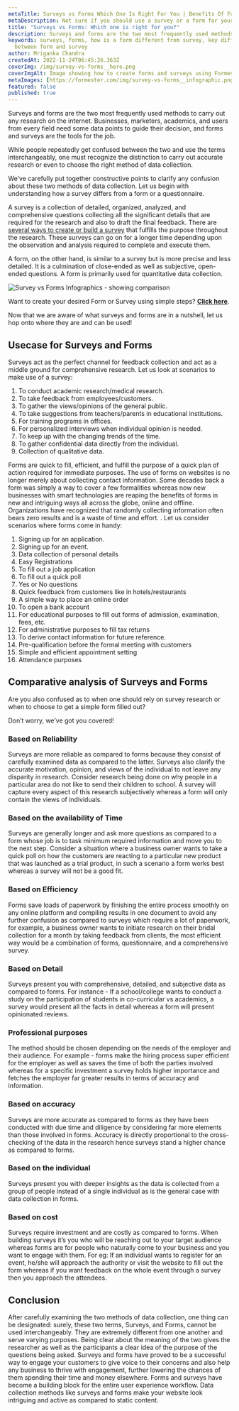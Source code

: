 ```yaml
---
metaTitle: Surveys vs Forms Which One Is Right For You | Benefits Of Forms And Surveys - Formester
metaDescription: Not sure if you should use a survey or a form for your next project? Check out Formester's blog post to learn about the benefits of form and surveys and which one is right for you.
title: "Surveys vs Forms: Which one is right for you?"
description: Surveys and forms are the two most frequently used methods to carry out any research on the internet. While people repeatedly get confused between the two and use the terms interchangeably, one must recognize the distinction to carry out accurate research or even to choose the right method of data collection.
keywords: surveys, forms, how is a form different from survey, key differences
  between form and survey
author: Mriganka Chandra
createdAt: 2022-11-24T06:45:26.363Z
coverImg: /img/survey-vs-forms__hero.png
coverImgAlt: Image showing how to create forms and surveys using Formester
metaImages: [https://formester.com/img/survey-vs-forms__infographic.png]
featured: false
published: true
---
```

Surveys and forms are the two most frequently used methods to carry out any research on the internet. Businesses, marketers, academics, and users from every field need some data points to guide their decision, and forms and surveys are the tools for the job.

While people repeatedly get confused between the two and use the terms interchangeably, one must recognize the distinction to carry out accurate research or even to choose the right method of data collection.

We’ve carefully put together constructive points to clarify any confusion about these two methods of data collection. Let us begin with understanding how a survey differs from a form or a questionnaire.

A survey is a collection of detailed, organized, analyzed, and comprehensive questions collecting all the significant details that are required for the research and also to draft the final feedback. There are [several ways to create or build a survey](https://www.qualtrics.com/blog/how-to-create-a-survey/) that fulfills the purpose throughout the research. These surveys can go on for a longer time depending upon the observation and analysis required to complete and execute them. 

A form, on the other hand, is similar to a survey but is more precise and less detailed. It is a culmination of close-ended as well as subjective, open-ended questions. A form is primarily used for quantitative data collection.

![Survey vs Forms Infographics - showing comparison](/img/survey-vs-forms__infographic.png "Survey vs Forms Infographics - showing comparison")

Want to create your desired Form or Survey using simple steps? **[Click here](https://app.formester.com/users/sign_in)**.

Now that we are aware of what surveys and forms are in a nutshell, let us hop onto where they are and can be used!

## Usecase for Surveys and Forms

Surveys act as the perfect channel for feedback collection and act as a middle ground for comprehensive research. Let us look at scenarios to make use of a survey:

1. To conduct academic research/medical research. 
2. To take feedback from employees/customers.
3. To gather the views/opinions of the general public.
4. To take suggestions from teachers/parents in educational institutions.
5. For training programs in offices.
6. For personalized interviews when individual opinion is needed.
7. To keep up with the changing trends of the time. 
8. To gather confidential data directly from the individual.
9. Collection of qualitative data.

Forms are quick to fill, efficient, and fulfill the purpose of a quick plan of action required for immediate purposes. The use of forms on websites is no longer merely about collecting contact information. Some decades back a form was simply a way to cover a few formalities whereas now new businesses with smart technologies are reaping the benefits of forms in new and intriguing ways all across the globe, online and offline. Organizations have recognized that randomly collecting information often bears zero results and is a waste of time and effort. . Let us consider scenarios where forms come in handy:

1. Signing up for an application.
2. Signing up for an event.
3. Data collection of personal details
4. Easy Registrations
5. To fill out a job application
6. To fill out a quick poll 
7. Yes or No questions
8. Quick feedback from customers like in hotels/restaurants
9. A simple way to place an online order
10. To open a bank account
11. For educational purposes to fill out forms of admission, examination, fees, etc.
12. For administrative purposes to fill tax returns 
13. To derive contact information for future reference.
14. Pre-qualification before the formal meeting with customers
15. Simple and efficient appointment setting
16. Attendance purposes

## Comparative analysis of Surveys and Forms

Are you also confused as to when one should rely on survey research or when to choose to get a simple form filled out? 

Don’t worry, we’ve got you covered!

### Based on Reliability

Surveys are more reliable as compared to forms because they consist of carefully examined data as compared to the latter. Surveys also clarify the accurate motivation, opinion, and views of the individual to not leave any disparity in research. Consider research being done on why people in a particular area do not like to send their children to school. A survey will capture every aspect of this research subjectively whereas a form will only contain the views of individuals.

### Based on the availability of Time

Surveys are generally longer and ask more questions as compared to a form whose job is to task minimum required information and move you to the next step. Consider a situation where a business owner wants to take a quick poll on how the customers are reacting to a particular new product that was launched as a trial product, in such a scenario a form works best whereas a survey will not be a good fit.

### Based on Efficiency

Forms save loads of paperwork by finishing the entire process smoothly on any online platform and compiling results in one document to avoid any further confusion as compared to surveys which require a lot of paperwork, for example, a business owner wants to initiate research on their bridal collection for a month by taking feedback from clients, the most efficient way would be a combination of forms, questionnaire, and a comprehensive survey.

### Based on Detail

Surveys present you with comprehensive, detailed, and subjective data as compared to forms. For instance - If a school/college wants to conduct a study on the participation of students in co-curricular vs academics, a survey would present all the facts in detail whereas a form will present opinionated reviews.

### Professional purposes

The method should be chosen depending on the needs of the employer and their audience. For example - forms make the hiring process super efficient for the employer as well as saves the time of both the parties involved whereas for a specific investment a survey holds higher importance and fetches the employer far greater results in terms of accuracy and information.

### Based on accuracy

Surveys are more accurate as compared to forms as they have been conducted with due time and diligence by considering far more elements than those involved in forms. Accuracy is directly proportional to the cross-checking of the data in the research hence surveys stand a higher chance as compared to forms. 

### Based on the individual

Surveys present you with deeper insights as the data is collected from a group of people instead of a single individual as is the general case with data collection in forms. 

### Based on cost

Surveys require investment and are costly as compared to forms. When building surveys it’s you who will be reaching out to your target audience whereas forms are for people who naturally come to your business and you want to engage with them. For eg: If an individual wants to register for an event, he/she will approach the authority or visit the website to fill out the form whereas if you want feedback on the whole event through a survey then you approach the attendees.

## C﻿onclusion

After carefully examining the two methods of data collection, one thing can be designated: surely, these two terms, Surveys, and Forms, cannot be used interchangeably. They are extremely different from one another and serve varying purposes. Being clear about the meaning of the two gives the researcher as well as the participants a clear idea of the purpose of the questions being asked. Surveys and forms have proved to be a successful way to engage your customers to give voice to their concerns and also help any business to thrive with engagement, further lowering the chances of them spending their time and money elsewhere. Forms and surveys have become a building block for the entire user experience workflow. Data collection methods like surveys and forms make your website look intriguing and active as compared to static content.